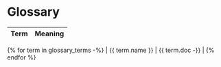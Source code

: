# Glossary

| Term | Meaning |
|:----:|:--------|
{% for term in glossary_terms -%}
| {{ term.name }} | {{ term.doc -}} |
{% endfor %}

